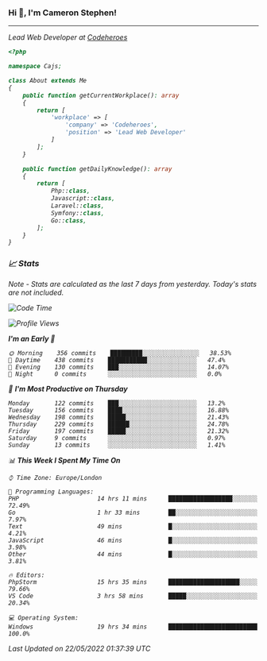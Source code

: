 ### Hi 👋, I'm Cameron Stephen!
<hr>
<p><em>Lead Web Developer at <a href="https://codeheroes.co.uk">Codeheroes</a></p>


```php
<?php

namespace Cajs;

class About extends Me
{
    public function getCurrentWorkplace(): array
    {
        return [
            'workplace' => [
                'company' => 'Codeheroes',
                'position' => 'Lead Web Developer'
            ]
        ];
    }

    public function getDailyKnowledge(): array
    {
        return [
            Php::class,
            Javascript::class,
            Laravel::class,
            Symfony::class,
            Go::class,
        ];
    }
}
```

### 📈 Stats
<p><em>Note - Stats are calculated as the last 7 days from yesterday. Today's stats are not included.</em></p>


<!--START_SECTION:waka-->
![Code Time](http://img.shields.io/badge/Code%20Time-2%2C885%20hrs%2020%20mins-blue)

![Profile Views](http://img.shields.io/badge/Profile%20Views-0-blue)

**I'm an Early 🐤** 

```text
🌞 Morning    356 commits    █████████░░░░░░░░░░░░░░░░   38.53% 
🌆 Daytime    438 commits    ███████████░░░░░░░░░░░░░░   47.4% 
🌃 Evening    130 commits    ███░░░░░░░░░░░░░░░░░░░░░░   14.07% 
🌙 Night      0 commits      ░░░░░░░░░░░░░░░░░░░░░░░░░   0.0%

```
📅 **I'm Most Productive on Thursday** 

```text
Monday       122 commits    ███░░░░░░░░░░░░░░░░░░░░░░   13.2% 
Tuesday      156 commits    ████░░░░░░░░░░░░░░░░░░░░░   16.88% 
Wednesday    198 commits    █████░░░░░░░░░░░░░░░░░░░░   21.43% 
Thursday     229 commits    ██████░░░░░░░░░░░░░░░░░░░   24.78% 
Friday       197 commits    █████░░░░░░░░░░░░░░░░░░░░   21.32% 
Saturday     9 commits      ░░░░░░░░░░░░░░░░░░░░░░░░░   0.97% 
Sunday       13 commits     ░░░░░░░░░░░░░░░░░░░░░░░░░   1.41%

```


📊 **This Week I Spent My Time On** 

```text
⌚︎ Time Zone: Europe/London

💬 Programming Languages: 
PHP                      14 hrs 11 mins      ██████████████████░░░░░░░   72.49% 
Go                       1 hr 33 mins        ██░░░░░░░░░░░░░░░░░░░░░░░   7.97% 
Text                     49 mins             █░░░░░░░░░░░░░░░░░░░░░░░░   4.21% 
JavaScript               46 mins             █░░░░░░░░░░░░░░░░░░░░░░░░   3.98% 
Other                    44 mins             █░░░░░░░░░░░░░░░░░░░░░░░░   3.81%

🔥 Editors: 
PhpStorm                 15 hrs 35 mins      ████████████████████░░░░░   79.66% 
VS Code                  3 hrs 58 mins       █████░░░░░░░░░░░░░░░░░░░░   20.34%

💻 Operating System: 
Windows                  19 hrs 34 mins      █████████████████████████   100.0%

```


 Last Updated on 22/05/2022 01:37:39 UTC
<!--END_SECTION:waka-->
